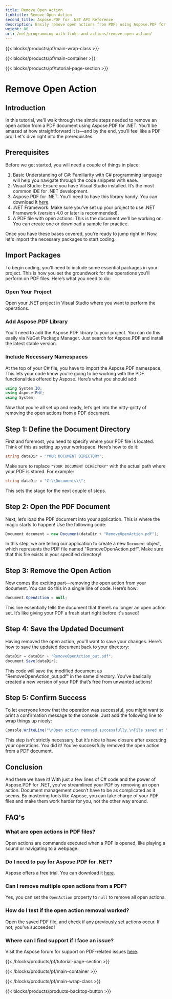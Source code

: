 ```yaml
---
title: Remove Open Action
linktitle: Remove Open Action
second_title: Aspose.PDF for .NET API Reference
description: Easily remove open actions from PDFs using Aspose.PDF for .NET! A simple tutorial with step-by-step guidance for effective PDF management.
weight: 80
url: /net/programming-with-links-and-actions/remove-open-action/
---
```


{{< blocks/products/pf/main-wrap-class >}}

{{< blocks/products/pf/main-container >}}

{{< blocks/products/pf/tutorial-page-section >}}

# Remove Open Action

## Introduction

In this tutorial, we'll walk through the simple steps needed to remove an open action from a PDF document using Aspose.PDF for .NET. You'll be amazed at how straightforward it is—and by the end, you’ll feel like a PDF pro! Let's dive right into the prerequisites.

## Prerequisites

Before we get started, you will need a couple of things in place:

1. Basic Understanding of C#: Familiarity with C# programming language will help you navigate through the code snippets with ease.
2. Visual Studio: Ensure you have Visual Studio installed. It’s the most common IDE for .NET development.
3. Aspose.PDF for .NET: You’ll need to have this library handy. You can download it [here](https://releases.aspose.com/pdf/net/). 
4. .NET Framework: Make sure you've set up your project to use .NET Framework (version 4.0 or later is recommended).
5. A PDF file with open actions: This is the document we'll be working on. You can create one or download a sample for practice.

Once you have these bases covered, you're ready to jump right in! Now, let's import the necessary packages to start coding.

## Import Packages

To begin coding, you'll need to include some essential packages in your project. This is how you set the groundwork for the operations you'll perform on PDF files. Here’s what you need to do:

### Open Your Project

Open your .NET project in Visual Studio where you want to perform the operations.

### Add Aspose.PDF Library

You’ll need to add the Aspose.PDF library to your project. You can do this easily via NuGet Package Manager. Just search for Aspose.PDF and install the latest stable version.

### Include Necessary Namespaces

At the top of your C# file, you have to import the Aspose.PDF namespace. This lets your code know you’re going to be working with the PDF functionalities offered by Aspose. Here’s what you should add:

```csharp
using System.IO;
using Aspose.Pdf;
using System;
```

Now that you’re all set up and ready, let’s get into the nitty-gritty of removing the open actions from a PDF document.

## Step 1: Define the Document Directory

First and foremost, you need to specify where your PDF file is located. Think of this as setting up your workspace. Here’s how to do it:

```csharp
string dataDir = "YOUR DOCUMENT DIRECTORY";
```

Make sure to replace `"YOUR DOCUMENT DIRECTORY"` with the actual path where your PDF is stored. For example:

```csharp
string dataDir = "C:\\Documents\\";
```

This sets the stage for the next couple of steps. 

## Step 2: Open the PDF Document

Next, let’s load the PDF document into your application. This is where the magic starts to happen! Use the following code:

```csharp
Document document = new Document(dataDir + "RemoveOpenAction.pdf");
```

In this step, we are telling our application to create a new `Document` object, which represents the PDF file named "RemoveOpenAction.pdf". Make sure that this file exists in your specified directory!

## Step 3: Remove the Open Action

Now comes the exciting part—removing the open action from your document. You can do this in a single line of code. Here’s how:

```csharp
document.OpenAction = null;
```

This line essentially tells the document that there’s no longer an open action set. It’s like giving your PDF a fresh start right before it's saved!

## Step 4: Save the Updated Document

Having removed the open action, you'll want to save your changes. Here’s how to save the updated document back to your directory:

```csharp
dataDir = dataDir + "RemoveOpenAction_out.pdf";
document.Save(dataDir);
```

This code will save the modified document as "RemoveOpenAction_out.pdf" in the same directory. You’ve basically created a new version of your PDF that’s free from unwanted actions!

## Step 5: Confirm Success

To let everyone know that the operation was successful, you might want to print a confirmation message to the console. Just add the following line to wrap things up nicely:

```csharp
Console.WriteLine("\nOpen action removed successfully.\nFile saved at " + dataDir);
```

This step isn’t strictly necessary, but it’s nice to have closure after executing your operations. You did it! You’ve successfully removed the open action from a PDF document.

## Conclusion

And there we have it! With just a few lines of C# code and the power of Aspose.PDF for .NET, you've streamlined your PDF by removing an open action. Document management doesn’t have to be as complicated as it seems. By mastering tools like Aspose, you can take charge of your PDF files and make them work harder for you, not the other way around.

## FAQ's

### What are open actions in PDF files?
Open actions are commands executed when a PDF is opened, like playing a sound or navigating to a webpage.

### Do I need to pay for Aspose.PDF for .NET?
Aspose offers a free trial. You can download it [here](https://releases.aspose.com/).

### Can I remove multiple open actions from a PDF?
Yes, you can set the `OpenAction` property to `null` to remove all open actions.

### How do I test if the open action removal worked?
Open the saved PDF file, and check if any previously set actions occur. If not, you've succeeded!

### Where can I find support if I face an issue?
Visit the Aspose forum for support on PDF-related issues [here](https://forum.aspose.com/c/pdf/10).

{{< /blocks/products/pf/tutorial-page-section >}}

{{< /blocks/products/pf/main-container >}}

{{< /blocks/products/pf/main-wrap-class >}}

{{< blocks/products/products-backtop-button >}}
